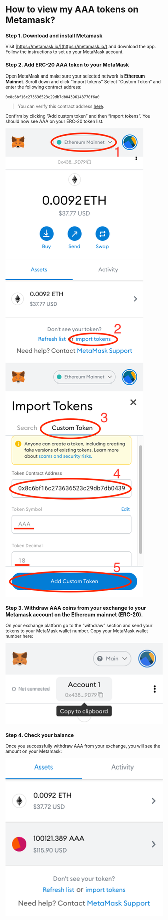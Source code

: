 
# How to view my AAA tokens on Metamask?


### Step 1. Download and install Metamask

Visit [https://metamask.io/](https://metamask.io/) and download the app. Follow the instructions to set up your MetaMask account.


### Step 2. Add ERC-20 AAA token to your MetaMask

Open MetaMask and make sure your selected network is **Ethereum Mainnet**.
Scroll down and click “Import tokens”
Select “Custom Token” and enter the following contract address:

`0x8c6bf16c273636523c29db7db04396143770f6a0`

> You can verify this contract address [here](https://etherscan.io/token/0x8c6bf16c273636523c29db7db04396143770f6a0).

Confirm by clicking “Add custom token” and then “Import tokens”.
You should now see AAA on your ERC-20 token list.

![alt_text](./images/how-to-get-aaa/Picture1.png )
![alt_text](./images/how-to-get-aaa/Picture2.png )


### Step 3. Withdraw AAA coins from your exchange to your Metamask account on the Ethereum mainnet (ERC-20). 

On your exchange platform go to the “withdraw” section and send your tokens to your MetaMask wallet number. Copy your MetaMask wallet number here:

![alt_text](./images/how-to-get-aaa/Picture3.png )

### Step 4. Check your balance 

Once you successfully withdraw AAA from your exchange, you will see the amount on your Metamask:

![alt_text](./images/how-to-get-aaa/Picture4.png )


